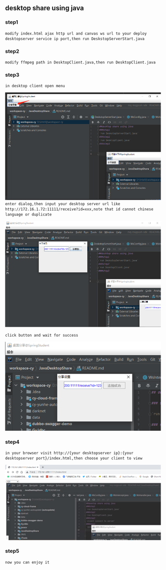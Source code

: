 ## desktop share using java

### step1

`modify index.html ajax http url and canvas ws url to your deploy desktopserver service ip port,then run DeskstopServerStart.java`

### step2

`modify ffmpeg path in DesktopClient.java,then run DesktopClient.java`

### step3

`in desktop client open menu`

![step3](step3.png)
`enter dialog,then input your desktop server url like http://172.16.1.72:11111/receive?id=xxx,note that id cannot chinese language or duplicate`

![step3-1](step3-1.png)

`click button and wait for success`

![step3-2](step3-2.png)


### step4

`in your browser visit http://{your desktopserver ip}:{your desktopserver port}/index.html,then choose your client to view`

![step4](step4.png)

### step5

`now you can enjoy it`